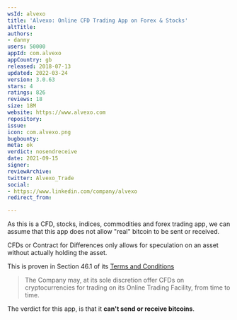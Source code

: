 ```yaml
---
wsId: alvexo
title: 'Alvexo: Online CFD Trading App on Forex & Stocks'
altTitle: 
authors:
- danny
users: 50000
appId: com.alvexo
appCountry: gb
released: 2018-07-13
updated: 2022-03-24
version: 3.0.63
stars: 4
ratings: 826
reviews: 18
size: 18M
website: https://www.alvexo.com
repository: 
issue: 
icon: com.alvexo.png
bugbounty: 
meta: ok
verdict: nosendreceive
date: 2021-09-15
signer: 
reviewArchive: 
twitter: Alvexo_Trade
social:
- https://www.linkedin.com/company/alvexo
redirect_from: 

---
```


As this is a CFD, stocks, indices, commodities and forex trading app, we can assume that this app does not allow "real" bitcoin to be sent or received. 

CFDs or Contract for Differences only allows for speculation on an asset without actually holding the asset. 

This is proven in Section 46.1 of its [Terms and Conditions](https://www.alvexo.com/documents/hsn/footer/hsn_capital_group_terms_and_conditions_31.03.2020.docx.pdf?ver=0.1631263857)

> The  Company  may,  at  its  sole  discretion  offer  CFDs  on  cryptocurrencies for  trading  on  its  Online Trading  Facility,  from  time  to  time.  

The verdict for this app, is that it **can't send or receive bitcoins**.


